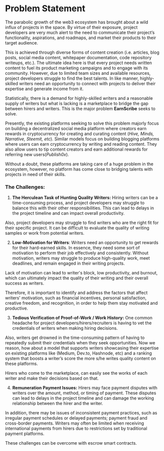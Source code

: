 # Problem Statement

The parabolic growth of the web3 ecosystem has brought about a wild influx of projects in the space. By virtue of their exposure, project developers are very much alert to the need to communicate their project’s functionality, aspirations, and roadmaps, and market their products to their target audience.

This is achieved through diverse forms of content creation (i.e. articles, blog posts, social media content, whitepaper documentation, code repository writeups, etc.). The ultimate idea here is that every project needs written content to fuel its product marketing campaigns and to engage with its community. However, due to limited team sizes and available resources, project developers struggle to find the best talents. In like manner, highly-skilled writers need an opportunity to connect with projects to deliver their expertise and generate income from it.

Statistically, there is a demand for highly-skilled writers and a reasonable supply of writers but what is lacking is a marketplace to bridge the gap between hirers and writers. This is the major problem **EarnScribe** seeks to solve.

Presently, the existing platforms seeking to solve this problem majorly focus on building a decentralized social media platform where creators earn rewards in cryptocurrency for creating and curating content (_Hive, Minds, Narrative, Steemit, etc_). Similar models focus on building blogging platforms where users can earn cryptocurrency by writing and reading content. They also allow users to tip content creators and earn additional rewards for referring new users(_Publish0x_).

Without a doubt, these platforms are taking care of a huge problem in the ecosystem, however, no platform has come close to bridging talents with projects in need of their skills.

### The Challenges:

1. **The Herculean Task of Hunting Quality Writers:** Hiring writers can be a time-consuming process, and project developers may struggle to balance this with their other responsibilities. This can lead to delays in the project timeline and can impact overall productivity.

Also, project developers may struggle to find writers who are the right fit for their specific project. It can be difficult to evaluate the quality of writing samples or work from potential writers.

2. **Low-Motivation for Writers**: Writers need an opportunity to get rewards for their hard-earned skills. In essence, they need some sort of motivation to perform their job effectively and consistently. Without motivation, writers may struggle to produce high-quality work, meet deadlines, and remain engaged in their writing projects.

Lack of motivation can lead to writer's block, low productivity, and burnout, which can ultimately impact the quality of their writing and their overall success as writers.

Therefore, it is important to identify and address the factors that affect writers' motivation, such as financial incentives, personal satisfaction, creative freedom, and recognition, in order to help them stay motivated and productive.

3. **Tedious Verification of Proof-of-Work / Work History:** One common headache for project developers/hirers/recruiters is having to vet the credentials of writers when making hiring decisions.

Also, writers get drowned in the time-consuming pattern of having to repeatedly submit their credentials when they seek opportunities. Now we reason, how about a model that supports writers showcasing their expertise on existing platforms like (Medium, Dev.to, Hashnode, etc) and a ranking system that boosts a writer’s score the more s/he writes quality content on these platforms.

Hirers who come to the marketplace, can easily see the works of each writer and make their decisions based on that.

4. **Remuneration Payment Issues:** Hirers may face payment disputes with writers over the amount, method, or timing of payment. These disputes can lead to delays in the project timeline and can damage the working relationship between the hirer and the writer.

In addition, there may be issues of inconsistent payment practices, such as irregular payment schedules or delayed payments; payment fraud and cross-border payments. Writers may often be limited when receiving international payments from hirers due to restrictions set by traditional payment platforms.

These challenges can be overcome with escrow smart contracts.
